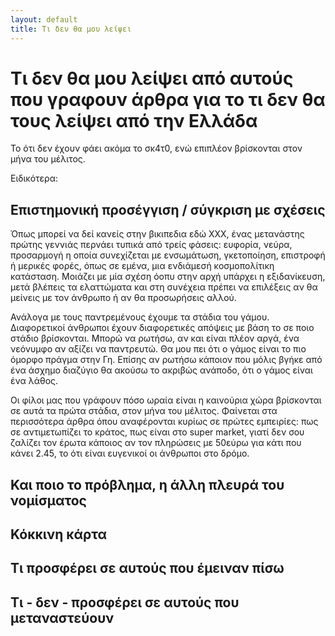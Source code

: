 ```yaml
---
layout: default
title: Τι δεν θα μου λείψει
---
```


# Τι δεν θα μου λείψει από αυτούς που γραφουν άρθρα για το τι δεν θα τους λείψει από την Ελλάδα

Το ότι δεν έχουν φάει ακόμα το σκ4τ0, ενώ επιπλέον βρίσκονται στον μήνα του μέλιτος.

Ειδικότερα:

## Επιστημονική προσέγγιση / σύγκριση με σχέσεις

Όπως μπορεί να δεί κανείς στην βικιπεδια εδώ ΧΧΧ, ένας μετανάστης πρώτης γεννιάς περνάει τυπικά από τρείς φάσεις: ευφορία, νεύρα, προσαρμογή η οποία συνεχίζεται με ενσωμάτωση, γκετοποίηση, επιστροφή ή μερικές φορές, όπως σε εμένα, μια ενδιάμεσή κοσμοπολίτικη κατάσταση. Μοιάζει με μία σχέση όοπυ στην αρχή υπάρχει η εξιδανίκευση, μετά βλέπεις τα ελαττώματα και στη συνέχεια πρέπει να επιλέξεις αν θα μείνεις με τον άνθρωπο ή αν θα προσωρήσεις αλλού.

Ανάλογα με τους παντρεμένους έχουμε τα στάδια του γάμου. Διαφορετικοί άνθρωποι έχουν διαφορετικές απόψεις με βάση το σε ποιο στάδιο βρίσκονται. Μπορώ να ρωτήσω, αν και είναι πλέον αργά, ένα νεόνυμφο αν αξίζει να παντρευτώ. Θα μου πει ότι ο γάμος είναι το πιο όμορφο πράγμα στην Γη. Επίσης αν ρωτήσω κάποιον που μόλις βγήκε από ένα άσχημο διαζύγιο θα ακούσω το ακριβώς ανάποδο, ότι ο γάμος είναι ένα λάθος.

Οι φίλοι μας που γράφουν πόσο ωραία είναι η καινούρια χώρα βρίσκονται σε αυτά τα πρώτα στάδια, στον μήνα του μέλιτος. Φαίνεται στα περισσότερα άρθρα όπου αναφέρονται κυρίως σε πρώτες εμπειρίες: πως σε αντιμετωπίζει το κράτος, πως είναι στο super market, γιατί δεν σου ζαλίζει τον έρωτα κάποιος αν τον πληρώσεις με 50εύρω για κάτι που κάνει 2.45, το ότι είναι ευγενικοί οι άνθρωποι στο δρόμο.

## Και ποιο το πρόβλημα, η άλλη πλευρά του νομίσματος

## Κόκκινη κάρτα

## Τι προσφέρει σε αυτούς που έμειναν πίσω

## Τι - δεν - προσφέρει σε αυτούς που μεταναστεύουν

